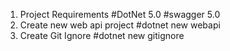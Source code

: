 1. Project Requirements
    #DotNet 5.0
    #swagger 5.0
2. Create new web api project 
    #dotnet new webapi
3. Create Git Ignore
    #dotnet new gitignore
